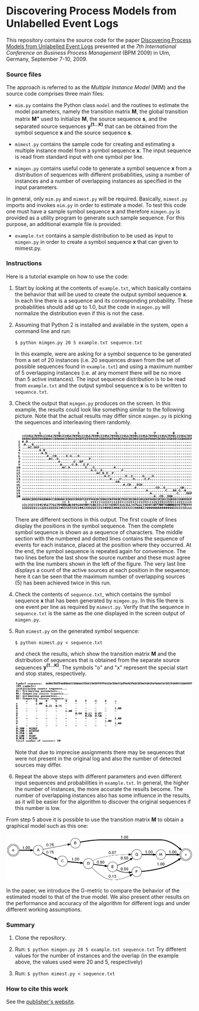 # Discovering Process Models from Unlabelled Event Logs

This repository contains the source code for the paper [Discovering Process Models from Unlabelled Event Logs](http://web.tecnico.ulisboa.pt/diogo.ferreira/papers/ferreira09discovering.pdf) presented at the _7th International Conference on Business Process Management_ (BPM 2009) in Ulm, Germany, September 7-10, 2009.

### Source files

The approach is referred to as the _Multiple Instance Model_ (MIM) and the source code comprises three main files:

- `mim.py` contains the Python class `model` and the routines to estimate the model parameters, namely the transition matrix **M**, the global transition matrix **M<sup>+</sup>** used to initialize **M**, the source sequence **s**, and the separated source sequences **y<sup>(1…K)</sup>** that can be obtained from the symbol sequence **x** and the source sequence **s**.

- `mimest.py` contains the sample code for creating and estimating a multiple instance model from a symbol sequence **x**. The input sequence is read from standard input with one symbol per line.

- `mimgen.py` contains useful code to generate a symbol sequence **x** from a distribution of sequences with different probabilities, using a number of instances and a number of overlapping instances as specified in the input parameters.

In general, only `mim.py` and `mimest.py` will be required. Basically, `mimest.py` imports and invokes `mim.py` in order to estimate a model. To test this code one must have a sample symbol sequence **x** and therefore `mimgen.py` is provided as a utility program to generate such sample sequence. For this purpose, an additional example file is provided:

- `example.txt` contains a sample distribution to be used as input to `mimgen.py` in order to create a symbol sequence **x** that can given to mimest.py.

### Instructions

Here is a tutorial example on how to use the code:

1. Start by looking at the contents of `example.txt`, which basically contains the behavior that will be used to create the output symbol sequence **x**. In each line there is a sequence and its corresponding probability. These probabilities should add up to 1.0, but the code in `mimgen.py` will normalize the distribution even if this is not the case.

2. Assuming that Python 2 is installed and available in the system, open a command line and run:
   ```
   $ python mimgen.py 20 5 example.txt sequence.txt
   ```
   In this example, were are asking for a symbol sequence to be generated from a set of 20 instances (i.e. 20 sequences drawn from the set of possible sequences found in `example.txt`) and using a maximum number of 5 overlapping instances (i.e. at any moment there will be no more than 5 active instances). The input sequence distribution is to be read from `example.txt` and the output symbol sequence **x** is to be written to `sequence.txt`.

3. Check the output that `mimgen.py` produces on the screen. In this example, the results could look like something similar to the following picture. Note that the actual results may differ since `mimgen.py` is picking the sequences and interleaving them randomly.

   ![mimgen.jpg](https://github.com/diogoff/unlabelled-event-logs/raw/master/images/mimgen.jpg)

   There are different sections in this output. The first couple of lines display the positions in the symbol sequence. Then the complete symbol sequence is shown as a sequence of characters. The middle section with the numbered and dotted lines contains the sequence of events for each instance, placed at the position where they occurred. At the end, the symbol sequence is repeated again for convenience. The two lines before the last show the source number and these must agree with the line numbers shown in the left of the figure. The very last line displays a count of the active sources at each position in the sequence; here it can be seen that the maximum number of overlapping sources (5) has been achieved twice in this run.

4. Check the contents of `sequence.txt`, which contains the symbol sequence **x** that has been generated by `mimgen.py`. In this file there is one event per line as required by `mimest.py`. Verify that the sequence in `sequence.txt` is the same as the one displayed in the screen output of `mimgen.py`.

5. Run `mimest.py` on the generated symbol sequence:
   ```
   $ python mimest.py < sequence.txt
   ```
   and check the results, which show the transition matrix **M** and the distribution of sequences that is obtained from the separate source sequences **y<sup>(1...K)</sup>**. The symbols "o" and "x" represent the special start and stop states, respectively.

   ![mimest.jpg](https://github.com/diogoff/unlabelled-event-logs/raw/master/images/mimest.jpg)

   Note that due to imprecise assignments there may be sequences that were not present in the original log and also the number of detected sources may differ.

6. Repeat the above steps with different parameters and even different input sequences and probabilities in `example.txt`. In general, the higher the number of instances, the more accurate the results become. The number of overlapping instances also has some influence in the results, as it will be easier for the algorithm to discover the original sequences if this number is low.

From step 5 above it is possible to use the transition matrix **M** to obtain a graphical model such as this one:

![model.jpg](https://github.com/diogoff/unlabelled-event-logs/raw/master/images/model.jpg)

In the paper, we introduce the G-metric to compare the behavior of the estimated model to that of the true model. We also present other results on the performance and accuracy of the algorithm for different logs and under different working assumptions.

### Summary

1. Clone the repository.

2. Run: `$ python mimgen.py 20 5 example.txt sequence.txt`
   Try different values for the number of instances and the overlap (in the example above, the values used were 20 and 5, respectively)

3. Run: `$ python mimest.py < sequence.txt`

### How to cite this work

See the [publisher's website](https://link.springer.com/chapter/10.1007%2F978-3-642-03848-8_11).
